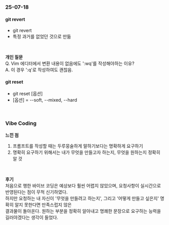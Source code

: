 ### 25-07-18

#### git revert
- git revert <commit id>
- 특정 과거를 없었던 것으로 만듦

<br>

**개인 질문**   
Q. Vim 에디터에서 변환 내용이 없음에도 ':wq'를 작성해야하는 이유? <br>
A. 이 경우 ':q'로 작성하여도 괜찮음.


#### git reset
- git reset [옵션] <commit id>
- [옵션] = --soft, --mixed, --hard


<br>

### Vibe Coding
**느낀 점**
1. 프롬프트를 작성할 때는 두루뭉술하게 말하기보다는 명확하게 요구하기
2. 명확히 요구하기 위해서는 내가 무엇을 만들고자 하는지, 무엇을 원하는지 정확히 알 것

<br>


**후기**  
처음으로 행한 바이브 코딩은 예상보다 훨씬 어렵지 않았으며, 요청사항이 실시간으로 반영된다는 점이 무척 신기하였다.  
하지만 요청하는 내 자신이 '무엇을 만들려고 하는지', 그리고 '어떻게 만들고 싶은지' 명확히 알지 못한다면 만족스럽지 않은  
결과물이 돌아온다. 원하는 부분을 정확히 알아내고 명쾌한 문장으로 요구하는 능력을 길러야겠다는 생각이 들었다.